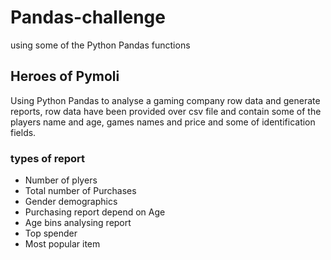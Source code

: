 # Pandas-challenge
using some of the Python Pandas functions

## Heroes of Pymoli
Using Python Pandas to analyse a gaming company row data and generate reports, row data have been provided over csv file and contain some of the players name and age, games names and price and some of identification fields.

### types of report
* Number of plyers
* Total number of Purchases
* Gender demographics
* Purchasing report depend on Age
* Age bins analysing report
* Top spender
* Most popular item
